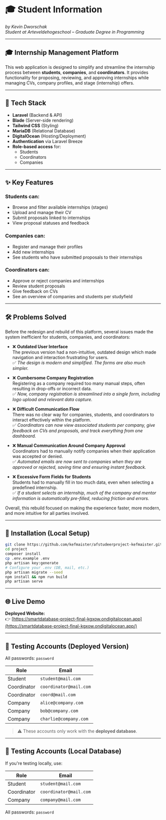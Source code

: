 # 🎓 Student Information 
*by Kevin Dworschak*  
*Student at Arteveldehogeschool – Graduate Degree in Programming*  

---

## 🎓 Internship Management Platform

This web application is designed to simplify and streamline the internship process between **students**, **companies**, and **coordinators**. It provides functionality for proposing, reviewing, and approving internships while managing CVs, company profiles, and stage (internship) offers.

---

## 🧱 Tech Stack

- **Laravel** (Backend & API)
- **Blade** (Server-side rendering)
- **Tailwind CSS** (Styling)
- **MariaDB** (Relational Database)
- **DigitalOcean** (Hosting/Deployment)
- **Authentication** via Laravel Breeze
- **Role-based access** for:
  - Students
  - Coordinators
  - Companies

---

## ✨ Key Features

### Students can:
- Browse and filter available internships (stages)
- Upload and manage their CV
- Submit proposals linked to internships
- View proposal statuses and feedback

### Companies can:
- Register and manage their profiles
- Add new internships
- See students who have submitted proposals to their internships

### Coordinators can:
- Approve or reject companies and internships
- Review student proposals
- Give feedback on CVs
- See an overview of companies and students per studyfield

---

## 🛠️ Problems Solved

Before the redesign and rebuild of this platform, several issues made the system inefficient for students, companies, and coordinators:

- ❌ **Outdated User Interface**  
  The previous version had a non-intuitive, outdated design which made navigation and interaction frustrating for users.  
  ✅ *The design is modern and simplified. The forms are also much simpler.*

- ❌ **Cumbersome Company Registration**  
  Registering as a company required too many manual steps, often resulting in drop-offs or incorrect data.  
  ✅ *Now, company registration is streamlined into a single form, including logo upload and relevant data capture.*

- ❌ **Difficult Communication Flow**  
  There was no clear way for companies, students, and coordinators to interact effectively within the platform.  
  ✅ *Coordinators can now view associated students per company, give feedback on CVs and proposals, and track everything from one dashboard.*

- ❌ **Manual Communication Around Company Approval**  
  Coordinators had to manually notify companies when their application was accepted or denied.  
  ✅ *Automated emails are now sent to companies when they are approved or rejected, saving time and ensuring instant feedback.*

- ❌ **Excessive Form Fields for Students**  
  Students had to manually fill in too much data, even when selecting a predefined internship.  
  ✅ *If a student selects an internship, much of the company and mentor information is automatically pre-filled, reducing friction and errors.*

Overall, this rebuild focused on making the experience faster, more modern, and more intuitive for all parties involved.

---

## 🚀 Installation (Local Setup)

```bash
git clone https://github.com/kefmaister/afstudeerproject-kefmaister.git
cd project
composer install
cp .env.example .env
php artisan key:generate
# Configure your .env (DB, mail, etc.)
php artisan migrate --seed
npm install && npm run build
php artisan serve
```

---

## 🌐 Live Demo

**Deployed Website:**  
👉 [https://smartdatabase-project-final-kgxow.ondigitalocean.app](https://smartdatabase-project-final-kgxow.ondigitalocean.app/)

---

## 👤 Testing Accounts (Deployed Version)

All passwords: `password`

| Role        | Email                   |
|-------------|-------------------------|
| Student     | `student@mail.com`      |
| Coordinator | `coordinator@mail.com`  |
| Coordinator | `coord@mail.com`        |
| Company     | `alice@company.com`     |
| Company     | `bob@company.com`       |
| Company     | `charlie@company.com`   |

> ⚠️ These accounts only work with the **deployed database**.

---

## 🧪 Testing Accounts (Local Database)

If you're testing locally, use:

| Role        | Email                 |
|-------------|-----------------------|
| Student     | `student@mail.com`    |
| Coordinator | `coordinator@mail.com`|
| Company     | `company@mail.com`    |

All passwords: `password`
